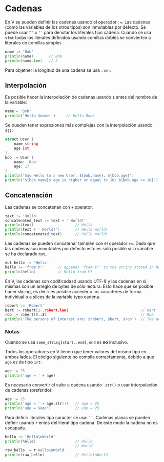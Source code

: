 # Cadenas


En V se pueden definir las cadenas usando el operador `:=`. Las cadenas (como las variables de los otros tipos) son inmutables por defecto. Se puede usar `""` o `''` para denotar los literales tipo cadena. Cuando se usa `vfmt` todas los literales definidos usando comillas dobles se convierten a literales de comillas simples.

```go
name := 'Bob'
println(name)       // Bob
println(name.len)   // 3
```

Para objetner la longitud de una cadena se usa `.len`.

## Interpolación

Es posible hacer la interpolación de cadenas usando `$` antes del nombre de la variable:


```go
name:= 'Bob'
println('Hello $name!')     // Hello Bob!
```

Se pueden tener expresiones más complejas con la interpolación usando `${}`:

```go
struct User {
    name string
    age int
}
bob := User {
    name: 'Bob'
    age: 17
}
println('Say Hello to a new User: ${bob.name}, ${bob.age}')             // Say Hello to new User: Bob, 17
println('${bob.name}s age is higher or equal to 18: ${bob.age >= 18}')  // 0 <=> number representation for false
```

## Concatenación

Las cadenas se concatenan con `+` operator.

```go
text := 'Hello'
concatenated_text := text + ' World!'
println(text)                   // Hello
println(text + ' World!')       // Hello World!
println(concatenated_text)      // Hello World!
```

Las cadenas se pueden concatenar también con el operador `+=`. Dado que las cadenas son inmutables por defecto esto es sólo posible si la variable se ha declarado  `mut`.. 

```go
mut hello := 'Hello '
hello += 'from V!'      // appends 'from V!' to the string stored in hello.
println(hello)          // Hello from V!
```

En V, las cadenas son codificadasd usando UTF-8 y las cadenas en si mismas son un arreglo de bytes de sólo lectura. Esto hace que se posible hacer slicing, es decir es posible acceder a los caracteres de forma individual o a slices de la variable typo cadena.

```go
robert := 'Robert'
bert := robert[2..robert.len]                                 // bert
rob := robert[0..3]                                           // Rob
println('The persons of interest are: $robert, $bert, $rob')  // The persons of interest are: Robert, bert, Rob
```

### Notas

Cuando se usa `some_string[start..end]`,  `end` es **no** inclusivo.

Todos los operadores en V tienen que tener valores del mismo tipo en ambos lados. El código siguiente no compila correctamente, debido a que `age` es de tipo `int`:

```go
age := 25
println('age = ' + age)
```

Es necesario convertir el valor a cadena usando `.str()` o usar interpolación de cadenas (preferido):

```go
age := 25
println('age = ' + age.str())   // age = 25
println('age = $age')           // age = 25
```

Para definir literales tipo caracter se usa: ` `` `. Cadenas planas se pueden definir usando `r` entes del literal tipo cadena. De este modo la cadena no es escapada.

```go
hello := 'Hello\nWorld'
println(hello)                  // Hello
                                // World
raw_hello := r'Hello\nWorld'
println(raw_hello)              // Hello\nWorld
```
